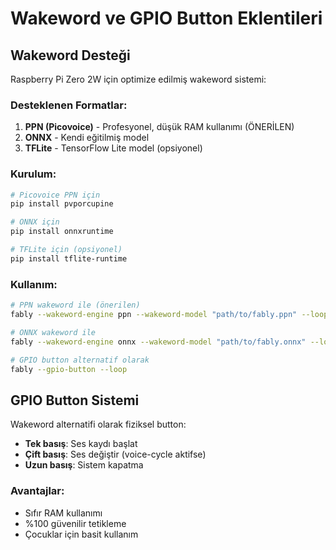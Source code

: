 # Wakeword ve GPIO Button Eklentileri

## Wakeword Desteği

Raspberry Pi Zero 2W için optimize edilmiş wakeword sistemi:

### Desteklenen Formatlar:
1. **PPN (Picovoice)** - Profesyonel, düşük RAM kullanımı (ÖNERİLEN)
2. **ONNX** - Kendi eğitilmiş model
3. **TFLite** - TensorFlow Lite model (opsiyonel)

### Kurulum:
```bash
# Picovoice PPN için
pip install pvporcupine

# ONNX için  
pip install onnxruntime

# TFLite için (opsiyonel)
pip install tflite-runtime
```

### Kullanım:
```bash
# PPN wakeword ile (önerilen)
fably --wakeword-engine ppn --wakeword-model "path/to/fably.ppn" --loop

# ONNX wakeword ile
fably --wakeword-engine onnx --wakeword-model "path/to/fably.onnx" --loop

# GPIO button alternatif olarak
fably --gpio-button --loop
```

## GPIO Button Sistemi

Wakeword alternatifi olarak fiziksel button:

- **Tek basış**: Ses kaydı başlat
- **Çift basış**: Ses değiştir (voice-cycle aktifse)  
- **Uzun basış**: Sistem kapatma

### Avantajlar:
- Sıfır RAM kullanımı
- %100 güvenilir tetikleme
- Çocuklar için basit kullanım
